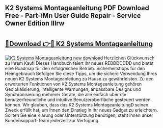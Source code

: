 ## K2 Systems Montageanleitung PDF Download Free - Part-iMn User Guide Repair - Service Owner Edition lIIrw

# <h2><a href="http://df78fpx.blite.top/?on=K2+Systems+Montageanleitung">🔗Download 👉🔴 K2 Systems Montageanleitung</a></h2>

[![K2 Systems Montageanleitung new download](https://i.imgur.com/lujVjoI.png)](http://df78fpx.blite.top/?on=K2+Systems+Montageanleitung)
Herzlichen Glückwunsch zu Ihrem Kauf! Dieses Handbuch feiert Ihr neues REDDDDDDD und bietet eine Roadmap für den erfolgreichen Betrieb. Sicherheitstipps für den Heimgebrauch Befolgen Sie diese Tipps, um die sichere Verwendung Ihres neuen K2 Systems Montageanleitung zu Hause zu gewährleisten. Zu den erweiterten Funktionen von K2 Systems Montageanleitung gehören Geolokalisierung, intelligente Warnungen, anpassbare Designs und Synchronisierung mehrerer Geräte, die alle einfach über die benutzerfreundliche und intuitive Benutzeroberfläche gesteuert werden können. Wir glauben, dass das K2 Systems MontageanleitungD seinen Zweck erfüllt hat, um Ihnen den Einstieg in Ihr neues Gadget zu erleichtern. Sollten Sie eine Klärung oder Unterstützung benötigen, steht Ihnen unser Kundensupport-Team jederzeit zur Verfügung.

